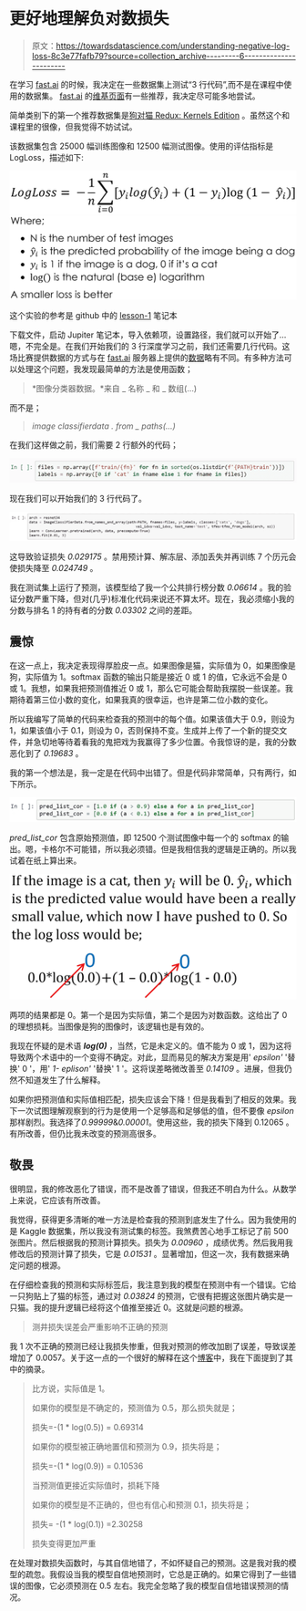 # 更好地理解负对数损失

> 原文：<https://towardsdatascience.com/understanding-negative-log-loss-8c3e77fafb79?source=collection_archive---------6----------------------->

在学习 [fast.ai](https://www.fast.ai/) 的时候，我决定在一些数据集上测试“3 行代码”,而不是在课程中使用的数据集。 [fast.ai](https://www.fast.ai/) 的[维基页面](http://wiki.fast.ai/index.php/Image_Datasets)有一些推荐，我决定尽可能多地尝试。

简单类别下的第一个推荐数据集是[狗对猫 Redux: Kernels Edition](https://www.kaggle.com/c/dogs-vs-cats-redux-kernels-edition) 。虽然这个和课程里的很像，但我觉得不妨试试。

该数据集包含 25000 幅训练图像和 12500 幅测试图像。使用的评估指标是 LogLoss，描述如下:

![](img/cac7b8da9c268d24afa6146b7ffd08a6.png)![](img/f674bf73230de1c1b5297b13ba6f644f.png)

这个实验的参考是 github 中的 [lesson-1](https://github.com/fastai/fastai/blob/master/courses/dl1/lesson1.ipynb) 笔记本

下载文件，启动 Jupiter 笔记本，导入依赖项，设置路径，我们就可以开始了…嗯，不完全是。在我们开始我们的 3 行深度学习之前，我们还需要几行代码。这场比赛提供数据的方式与在 [fast.ai](https://www.fast.ai/) 服务器上提供的[数据](http://files.fast.ai/data/dogscats.zip)略有不同。有多种方法可以处理这个问题，我发现最简单的方法是使用函数；

> *图像分类器数据。*来自 _ 名称 _ 和 _ 数组(…)

而不是；

> *image classifierdata . from _ paths(…)*

在我们这样做之前，我们需要 2 行额外的代码；

![](img/200e16822d83741c82b3021a06d48187.png)

现在我们可以开始我们的 3 行代码了。

![](img/677724147ca82a2719c6a2cdc5af8096.png)

这导致验证损失 *0.029175* 。禁用预计算、解冻层、添加丢失并再训练 7 个历元会使损失降至 *0.024749* 。

我在测试集上运行了预测，该模型给了我一个公共排行榜分数 *0.06614* 。我的验证分数严重下降，但对(几乎)标准化代码来说还不算太坏。现在，我必须缩小我的分数与排名 1 的持有者的分数 *0.03302* 之间的差距。

## 震惊

在这一点上，我决定表现得厚脸皮一点。如果图像是猫，实际值为 0，如果图像是狗，实际值为 1。softmax 函数的输出只能是接近 0 或 1 的值，它永远不会是 0 或 1。我想，如果我把预测值推近 0 或 1，那么它可能会帮助我摆脱一些误差。我期待着第三位小数的变化，如果我真的很幸运，也许是第二位小数的变化。

所以我编写了简单的代码来检查我的预测中的每个值。如果该值大于 0.9，则设为 1，如果该值小于 0.1，则设为 0，否则保持不变。生成并上传了一个新的提交文件，并急切地等待着看我的鬼把戏为我赢得了多少位置。令我惊讶的是，我的分数恶化到了 *0.19683* 。

我的第一个想法是，我一定是在代码中出错了。但是代码非常简单，只有两行，如下所示。

![](img/c8c637b27cbefacaa0620896084b7723.png)

*pred_list_cor* 包含原始预测值，即 12500 个测试图像中每一个的 softmax 的输出。嗯，卡格尔不可能错，所以我必须错。但是我相信我的逻辑是正确的。所以我试着在纸上算出来。

![](img/ac114cb7bf4da163eb9a3e4ab7b853de.png)

两项的结果都是 0。第一个是因为实际值，第二个是因为对数函数。这给出了 0 的理想损耗。当图像是狗的图像时，该逻辑也是有效的。

我现在怀疑的是术语 ***log(0)*** ，当然，它是未定义的。值不能为 0 或 1，因为这将导致两个术语中的一个变得不确定。对此，显而易见的解决方案是用' *epsilon'* '替换' 0 '，用' *1- eplison'* '替换' 1 '。这将误差略微改善至 *0.14109* 。进展，但我仍然不知道发生了什么解释。

如果你把预测值和实际值相匹配，损失应该会下降！但是我看到了相反的效果。我下一次试图理解观察到的行为是使用一个足够高和足够低的值，但不要像 *epsilon* 那样剧烈。我选择了*0.99999*&*0.00001*。使用这些，我的损失下降到 0.12065 。有所改善，但仍比我未改变的预测高很多。

## 敬畏

很明显，我的修改恶化了错误，而不是改善了错误，但我还不明白为什么。从数学上来说，它应该有所改善。

我觉得，获得更多清晰的唯一方法是检查我的预测到底发生了什么。因为我使用的是 Kaggle 数据集，所以我没有测试集的标签。我煞费苦心地手工标记了前 500 张图片。然后根据我的预测计算损失。损失为 *0.00960* ，成绩优秀。然后我用我修改后的预测计算了损失，它是 *0.01531* 。显著增加，但这一次，我有数据来确定问题的根源。

在仔细检查我的预测和实际标签后，我注意到我的模型在预测中有一个错误。它给一只狗贴上了猫的标签，通过对 *0.03824* 的预测，它很有把握这张图片确实是一只猫。我的提升逻辑已经将这个值推至接近 0。这就是问题的根源。

> 测井损失误差会严重影响不正确的预测

我 1 次不正确的预测已经让我损失惨重，但我对预测的修改加剧了误差，导致误差增加了 0.0057。关于这一点的一个很好的解释在这个[博客](https://www.r-bloggers.com/making-sense-of-logarithmic-loss/)中，我在下面提到了其中的摘录。

> 比方说，实际值是 1。
> 
> 如果你的模型是不确定的，预测值为 0.5，那么损失就是；
> 
> 损失=-(1 * log(0.5)) = 0.69314
> 
> 如果你的模型被正确地置信和预测为 0.9，损失将是；
> 
> 损失=-(1 * log(0.9)) = 0.10536
> 
> 当预测值更接近实际值时，损耗下降
> 
> 如果你的模型是不正确的，但也有信心和预测 0.1，损失将是；
> 
> 损失= -(1 * log(0.1)) =2.30258
> 
> 损失变得更加严重

在处理对数损失函数时，与其自信地错了，不如怀疑自己的预测。这是我对我的模型的疏忽。我假设当我的模型自信地预测时，它总是正确的。如果它得到了一些错误的图像，它必须预测在 0.5 左右。我完全忽略了我的模型自信地错误预测的情况。